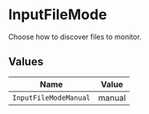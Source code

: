 # InputFileMode

Choose how to discover files to monitor.


## Values

| Name                  | Value                 |
| --------------------- | --------------------- |
| `InputFileModeManual` | manual                |